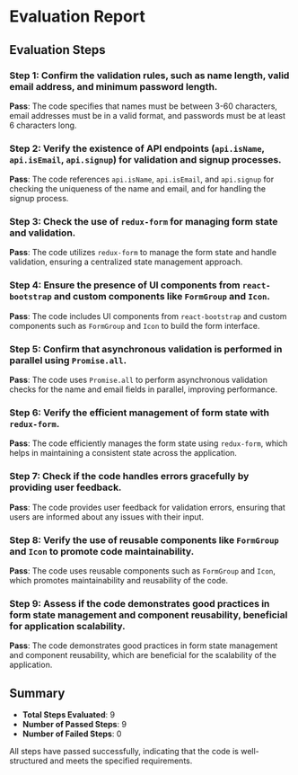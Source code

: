 # Evaluation Report

## Evaluation Steps

### Step 1: Confirm the validation rules, such as name length, valid email address, and minimum password length.
**Pass**: The code specifies that names must be between 3-60 characters, email addresses must be in a valid format, and passwords must be at least 6 characters long.

### Step 2: Verify the existence of API endpoints (`api.isName`, `api.isEmail`, `api.signup`) for validation and signup processes.
**Pass**: The code references `api.isName`, `api.isEmail`, and `api.signup` for checking the uniqueness of the name and email, and for handling the signup process.

### Step 3: Check the use of `redux-form` for managing form state and validation.
**Pass**: The code utilizes `redux-form` to manage the form state and handle validation, ensuring a centralized state management approach.

### Step 4: Ensure the presence of UI components from `react-bootstrap` and custom components like `FormGroup` and `Icon`.
**Pass**: The code includes UI components from `react-bootstrap` and custom components such as `FormGroup` and `Icon` to build the form interface.

### Step 5: Confirm that asynchronous validation is performed in parallel using `Promise.all`.
**Pass**: The code uses `Promise.all` to perform asynchronous validation checks for the name and email fields in parallel, improving performance.

### Step 6: Verify the efficient management of form state with `redux-form`.
**Pass**: The code efficiently manages the form state using `redux-form`, which helps in maintaining a consistent state across the application.

### Step 7: Check if the code handles errors gracefully by providing user feedback.
**Pass**: The code provides user feedback for validation errors, ensuring that users are informed about any issues with their input.

### Step 8: Verify the use of reusable components like `FormGroup` and `Icon` to promote code maintainability.
**Pass**: The code uses reusable components such as `FormGroup` and `Icon`, which promotes maintainability and reusability of the code.

### Step 9: Assess if the code demonstrates good practices in form state management and component reusability, beneficial for application scalability.
**Pass**: The code demonstrates good practices in form state management and component reusability, which are beneficial for the scalability of the application.

## Summary
- **Total Steps Evaluated**: 9
- **Number of Passed Steps**: 9
- **Number of Failed Steps**: 0

All steps have passed successfully, indicating that the code is well-structured and meets the specified requirements.